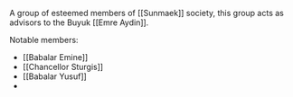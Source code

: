 A group of esteemed members of [[Sunmaek]] society, this group acts as advisors to the Buyuk [[Emre Aydin]].

Notable members:
- [[Babalar Emine]]
- [[Chancellor Sturgis]]
- [[Babalar Yusuf]]
- 